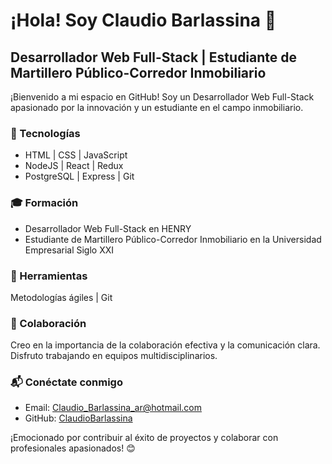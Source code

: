 
# ¡Hola! Soy Claudio Barlassina 👋

## Desarrollador Web Full-Stack | Estudiante de Martillero Público-Corredor Inmobiliario

¡Bienvenido a mi espacio en GitHub! Soy un Desarrollador Web Full-Stack apasionado por la innovación y un estudiante en el campo inmobiliario.

### 🚀 Tecnologías
- HTML | CSS | JavaScript
- NodeJS | React | Redux
- PostgreSQL | Express | Git

### 🎓 Formación

- Desarrollador Web Full-Stack en HENRY
- Estudiante de Martillero Público-Corredor Inmobiliario en la Universidad Empresarial Siglo XXI

### 🔧 Herramientas

Metodologías ágiles | Git

### 🤝 Colaboración

Creo en la importancia de la colaboración efectiva y la comunicación clara. Disfruto trabajando en equipos multidisciplinarios.

### 📬 Conéctate conmigo

- Email: Claudio_Barlassina_ar@hotmail.com
- GitHub: [ClaudioBarlassina](https://github.com/ClaudioBarlassina)

¡Emocionado por contribuir al éxito de proyectos y colaborar con profesionales apasionados! 😊
